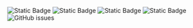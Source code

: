 ![Static Badge](https://img.shields.io/badge/blacklists-60-000000) ![Static Badge](https://img.shields.io/badge/blacklisted-2783716-cc0000) ![Static Badge](https://img.shields.io/badge/whitelisted-2245-00CC00) ![Static Badge](https://img.shields.io/badge/streaming_blacklist-28107-000000) ![GitHub issues](https://img.shields.io/github/issues/fabriziosalmi/blacklists)

